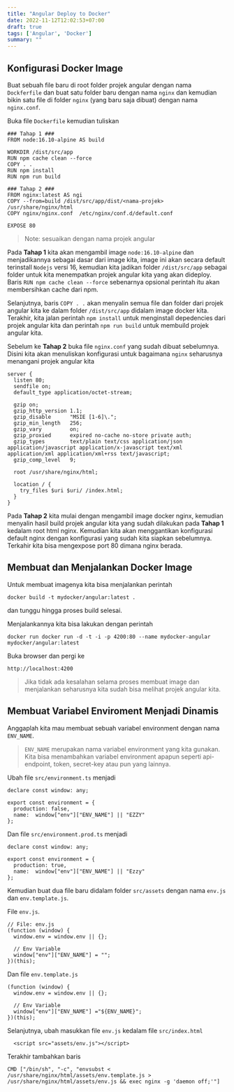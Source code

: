 ```yaml
---
title: "Angular Deploy to Docker"
date: 2022-11-12T12:02:53+07:00
draft: true 
tags: ['Angular', 'Docker']
summary: ""
---
```


## Konfigurasi Docker Image
Buat sebuah file baru di root folder projek angular dengan nama `Dockferfile` dan buat satu folder baru dengan nama `nginx` dan kemudian bikin satu file di folder `nginx` (yang baru saja dibuat) dengan nama `nginx.conf`.

Buka file `Dockerfile` kemudian tuliskan
```
### Tahap 1 ###
FROM node:16.10-alpine AS build

WORKDIR /dist/src/app
RUN npm cache clean --force
COPY . .
RUN npm install
RUN npm run build

### Tahap 2 ###
FROM nginx:latest AS ngi
COPY --from=build /dist/src/app/dist/<nama-projek> /usr/share/nginx/html
COPY nginx/nginx.conf  /etc/nginx/conf.d/default.conf

EXPOSE 80
```
> Note: sesuaikan <nama-projek> dengan nama projek angular

Pada **Tahap 1** kita akan mengambil image `node:16.10-alpine` dan menjadikannya sebagai dasar dari image kita, image ini akan secara default terinstall `Nodejs` versi 16, kemudian kita jadikan folder `/dist/src/app` sebagai folder untuk kita menempatkan projek angular kita yang akan dideploy. Baris `RUN npm cache clean --force` sebenarnya opsional perintah itu akan membersihkan cache dari npm.

Selanjutnya, baris `COPY . .` akan menyalin semua file dan folder dari projek angular kita ke dalam folder `/dist/src/app` didalam image docker kita. Terakhir, kita jalan perintah `npm install` untuk menginstall depedencies dari projek angular kita dan perintah `npm run build` untuk membuild projek angular kita.

Sebelum ke **Tahap 2** buka file `nginx.conf` yang sudah dibuat sebelumnya. Disini kita akan menuliskan konfigurasi untuk bagaimana `nginx` seharusnya menangani projek angular kita

```
server {
  listen 80;
  sendfile on;
  default_type application/octet-stream;

  gzip on;
  gzip_http_version 1.1;
  gzip_disable      "MSIE [1-6]\.";
  gzip_min_length   256;
  gzip_vary         on;
  gzip_proxied      expired no-cache no-store private auth;
  gzip_types        text/plain text/css application/json application/javascript application/x-javascript text/xml application/xml application/xml+rss text/javascript;
  gzip_comp_level   9;

  root /usr/share/nginx/html;

  location / {
    try_files $uri $uri/ /index.html;
  }
}
```

Pada **Tahap 2** kita mulai dengan mengambil image docker nginx, kemudian menyalin hasil build projek angular kita yang sudah dilakukan pada **Tahap 1** kedalam root html nginx. Kemudian kita akan menggantikan konfigurasi default nginx dengan konfigurasi yang sudah kita siapkan sebelumnya. Terkahir kita bisa mengexpose port 80 dimana nginx berada.

## Membuat dan Menjalankan Docker Image
Untuk membuat imagenya kita bisa menjalankan perintah
```
docker build -t mydocker/angular:latest .
```
dan tunggu hingga proses build selesai.

Menjalankannya kita bisa lakukan dengan perintah
```
docker run docker run -d -t -i -p 4200:80 --name mydocker-angular  mydocker/angular:latest
```

Buka browser dan pergi ke
```
http://localhost:4200
```

> Jika tidak ada kesalahan selama proses membuat image dan menjalankan seharusnya kita sudah bisa melihat projek angular kita.

## Membuat Variabel Enviroment Menjadi Dinamis
Anggaplah kita mau membuat sebuah variabel environment dengan nama `ENV_NAME`.

> `ENV_NAME` merupakan nama variabel environment yang kita gunakan. Kita bisa menambahkan variabel environment apapun seperti api-endpoint, token, secret-key atau pun yang lainnya.

Ubah file `src/environment.ts` menjadi
```
declare const window: any;

export const environment = {
  production: false,
  name:  window["env"]["ENV_NAME"] || "EZZY"
};
```

Dan file `src/environment.prod.ts` menjadi

```
declare const window: any;

export const environment = {
  production: true,
  name:  window["env"]["ENV_NAME"] || "Ezzy"
};
```

Kemudian buat dua file baru didalam folder `src/assets` dengan nama `env.js` dan `env.template.js`.

File `env.js`.
```
// File: env.js
(function (window) {
  window.env = window.env || {};

  // Env Variable
  window["env"]["ENV_NAME"] = "";
})(this);
```

Dan file `env.template.js`
```
(function (window) {
  window.env = window.env || {};

  // Env Variable
  window["env"]["ENV_NAME"] ="${ENV_NAME}";
})(this);
```

Selanjutnya, ubah masukkan file `env.js` kedalam file `src/index.html`

```
  <script src="assets/env.js"></script>
```

Terakhir tambahkan baris 
```
CMD ["/bin/sh", "-c", "envsubst < /usr/share/nginx/html/assets/env.template.js > /usr/share/nginx/html/assets/env.js && exec nginx -g 'daemon off;'"]
```